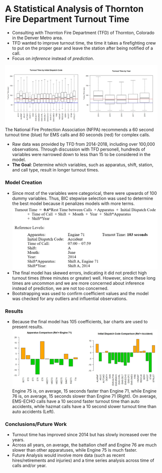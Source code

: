 # A Statistical Analysis of Thornton Fire Department Turnout Time

* Consulting with Thornton Fire Department (TFD) of Thornton, Colorado in the Denver Metro area.
* TFD wanted to improve turnout time, the time it takes a firefighting crew to put on the proper gear and leave the station after being notified of a call.
* Focus on *inference* instead of *prediction*.

![](https://github.com/Emma-M-Collins/turnout_time/blob/main/EDAPlots.png)
The National Fire Protection Association (NFPA) recommends a 60 second turnout time (blue) for EMS calls and 80 seconds (red) for complex calls.

* Raw data was provided by TFD from 2014-2018, including over 100,000 observations.  Through discussion with TFD personell, hundreds of variables were narrowed down to less than 15 to be considered in the model.  
* **The Goal**: Determine which variables, such as apparatus, shift, station, and call type, result in longer turnout times.

### Model Creation

* Since most of the variables were categorical, there were upwards of 100 dummy variables.  Thus, BIC stepwise selection was used to determine the best model because it penalizes models with more terms. 
![](https://github.com/Emma-M-Collins/turnout_time/blob/main/FinalModel.png)
* The final model has skewed errors, indicating it did not predict high turnout times (three minutes or greater) well.  However, since these long times are uncommon and we are more concerned about inference instead of prediction, we are not too concerned. 
* Bootstrapping was used to confirm coefficient values and the model was checked for any outliers and influential observations.

### Results 

* Because the final model has 105 coefficients, bar charts are used to present results.
![](https://github.com/Emma-M-Collins/turnout_time/blob/main/FinalModelCoeff.png)
Engine 75 is, on average, 15 seconds faster than Engine 71, while Engine 76 is, on average, 15 seconds slower than Engine 71 (Right).
On average, EMS-ECHO calls have a 10 second faster turnout time than auto accidents, while hazmat calls have a 10 second slower turnout time than auto accidents (Left).

### Conclusions/Future Work

* Turnout time has improved since 2014 but has slowly increased over the years.
* Across all years, on average, the battalion cheif and Engine 76 are much slower than other apparatuses, while Engine 75 is much faster.
* Future Analysis would involve more data (such as recent hires/retirements and injuries) and a time series analysis across time of calls and/or year.

